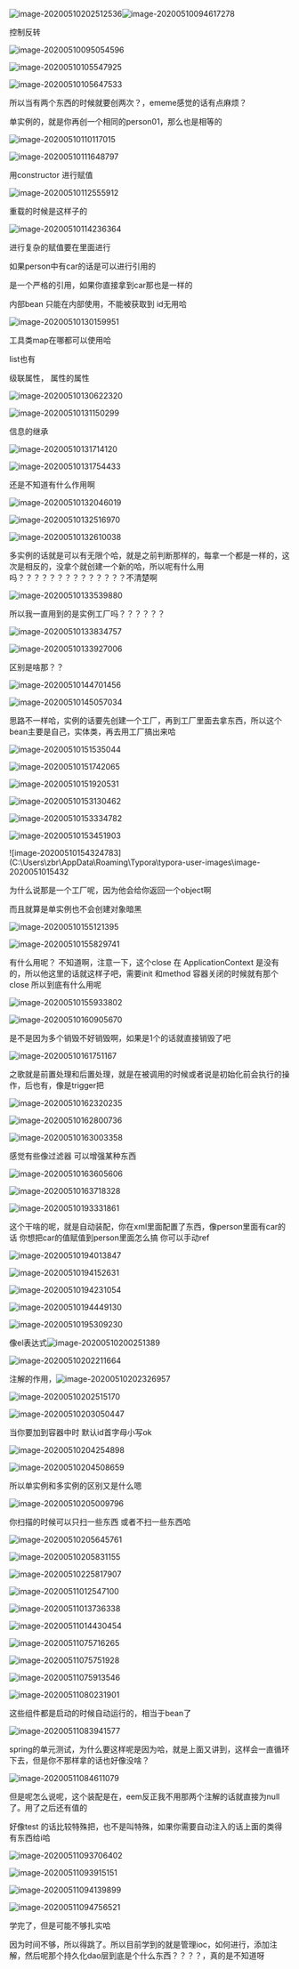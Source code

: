 ![image-20200510202512536](C:\Users\zbr\AppData\Roaming\Typora\typora-user-images\image-20200510202512536.png)![image-20200510094617278](C:\Users\zbr\AppData\Roaming\Typora\typora-user-images\image-20200510094617278.png)

控制反转

![image-20200510095054596](C:\Users\zbr\AppData\Roaming\Typora\typora-user-images\image-20200510095054596.png)

![image-20200510105547925](C:\Users\zbr\AppData\Roaming\Typora\typora-user-images\image-20200510105547925.png)

![image-20200510105647533](C:\Users\zbr\AppData\Roaming\Typora\typora-user-images\image-20200510105647533.png)

所以当有两个东西的时候就要创两次？，ememe感觉的话有点麻烦？



单实例的，就是你再创一个相同的person01，那么也是相等的

![image-20200510110117015](C:\Users\zbr\AppData\Roaming\Typora\typora-user-images\image-20200510110117015.png)

![image-20200510111648797](C:\Users\zbr\AppData\Roaming\Typora\typora-user-images\image-20200510111648797.png)

用constructor 进行赋值

![image-20200510112555912](C:\Users\zbr\AppData\Roaming\Typora\typora-user-images\image-20200510112555912.png)

重载的时候是这样子的

![image-20200510114236364](C:\Users\zbr\AppData\Roaming\Typora\typora-user-images\image-20200510114236364.png)

进行复杂的赋值要在里面进行

如果person中有car的话是可以进行引用的

是一个严格的引用，如果你直接拿到car那也是一样的





内部bean 只能在内部使用，不能被获取到 id无用哈

![image-20200510130159951](C:\Users\zbr\AppData\Roaming\Typora\typora-user-images\image-20200510130159951.png)

工具类map在哪都可以使用哈





list也有

级联属性， 属性的属性

![image-20200510130622320](C:\Users\zbr\AppData\Roaming\Typora\typora-user-images\image-20200510130622320.png)

![image-20200510131150299](C:\Users\zbr\AppData\Roaming\Typora\typora-user-images\image-20200510131150299.png)

信息的继承

![image-20200510131714120](C:\Users\zbr\AppData\Roaming\Typora\typora-user-images\image-20200510131714120.png)

![image-20200510131754433](C:\Users\zbr\AppData\Roaming\Typora\typora-user-images\image-20200510131754433.png)

还是不知道有什么作用啊

![image-20200510132046019](C:\Users\zbr\AppData\Roaming\Typora\typora-user-images\image-20200510132046019.png)

![image-20200510132516970](C:\Users\zbr\AppData\Roaming\Typora\typora-user-images\image-20200510132516970.png)

![image-20200510132610038](C:\Users\zbr\AppData\Roaming\Typora\typora-user-images\image-20200510132610038.png)

多实例的话就是可以有无限个哈，就是之前判断那样的，每拿一个都是一样的，这次是相反的，没拿个就创建一个新的哈，所以呢有什么用吗？？？？？？？？？？？？？？不清楚啊

![image-20200510133539880](C:\Users\zbr\AppData\Roaming\Typora\typora-user-images\image-20200510133539880.png)

所以我一直用到的是实例工厂吗？？？？？？

![image-20200510133834757](C:\Users\zbr\AppData\Roaming\Typora\typora-user-images\image-20200510133834757.png)

![image-20200510133927006](C:\Users\zbr\AppData\Roaming\Typora\typora-user-images\image-20200510133927006.png)

区别是啥那？？

![image-20200510144701456](C:\Users\zbr\AppData\Roaming\Typora\typora-user-images\image-20200510144701456.png)

![image-20200510145057034](C:\Users\zbr\AppData\Roaming\Typora\typora-user-images\image-20200510145057034.png)

思路不一样哈，实例的话要先创建一个工厂，再到工厂里面去拿东西，所以这个bean主要是自己，实体类，再去用工厂搞出来哈

![image-20200510151535044](C:\Users\zbr\AppData\Roaming\Typora\typora-user-images\image-20200510151535044.png)

![image-20200510151742065](C:\Users\zbr\AppData\Roaming\Typora\typora-user-images\image-20200510151742065.png)

![image-20200510151920531](C:\Users\zbr\AppData\Roaming\Typora\typora-user-images\image-20200510151920531.png)

![image-20200510153130462](C:\Users\zbr\AppData\Roaming\Typora\typora-user-images\image-20200510153130462.png)

![image-20200510153334782](C:\Users\zbr\AppData\Roaming\Typora\typora-user-images\image-20200510153334782.png)

![image-20200510153451903](C:\Users\zbr\AppData\Roaming\Typora\typora-user-images\image-20200510153451903.png)

![image-20200510154324783](C:\Users\zbr\AppData\Roaming\Typora\typora-user-images\image-2020051015432

为什么说那是一个工厂呢，因为他会给你返回一个object啊

而且就算是单实例也不会创建对象暗黑

![image-20200510155121395](C:\Users\zbr\AppData\Roaming\Typora\typora-user-images\image-20200510155121395.png)

![image-20200510155829741](C:\Users\zbr\AppData\Roaming\Typora\typora-user-images\image-20200510155829741.png)

有什么用呢？ 不知道啊，注意一下，这个close 在 ApplicationContext 是没有的，所以他这里的话就这样子吧，需要init 和method 容器关闭的时候就有那个close 所以到底有什么用呢

![image-20200510155933802](C:\Users\zbr\AppData\Roaming\Typora\typora-user-images\image-20200510155933802.png)

![image-20200510160905670](C:\Users\zbr\AppData\Roaming\Typora\typora-user-images\image-20200510160905670.png)

是不是因为多个销毁不好销毁啊，如果是1个的话就直接销毁了吧

![image-20200510161751167](C:\Users\zbr\AppData\Roaming\Typora\typora-user-images\image-20200510161751167.png)

之歌就是前置处理和后置处理，就是在被调用的时候或者说是初始化前会执行的操作，后也有，像是trigger把

![image-20200510162320235](C:\Users\zbr\AppData\Roaming\Typora\typora-user-images\image-20200510162320235.png)

![image-20200510162800736](C:\Users\zbr\AppData\Roaming\Typora\typora-user-images\image-20200510162800736.png)

![image-20200510163003358](C:\Users\zbr\AppData\Roaming\Typora\typora-user-images\image-20200510163003358.png)

感觉有些像过滤器 可以增强某种东西

![image-20200510163605606](C:\Users\zbr\AppData\Roaming\Typora\typora-user-images\image-20200510163605606.png)

![image-20200510163718328](C:\Users\zbr\AppData\Roaming\Typora\typora-user-images\image-20200510163718328.png)

![image-20200510193331861](C:\Users\zbr\AppData\Roaming\Typora\typora-user-images\image-20200510193331861.png)

这个干啥的呢，就是自动装配，你在xml里面配置了东西，像person里面有car的话 你想把car的值赋值到person里面怎么搞 你可以手动ref 

![image-20200510194013847](C:\Users\zbr\AppData\Roaming\Typora\typora-user-images\image-20200510194013847.png)

![image-20200510194152631](C:\Users\zbr\AppData\Roaming\Typora\typora-user-images\image-20200510194152631.png)

![image-20200510194231054](C:\Users\zbr\AppData\Roaming\Typora\typora-user-images\image-20200510194231054.png)

![image-20200510194449130](C:\Users\zbr\AppData\Roaming\Typora\typora-user-images\image-20200510194449130.png)

![image-20200510195309230](C:\Users\zbr\AppData\Roaming\Typora\typora-user-images\image-20200510195309230.png)

像el表达式![image-20200510200251389](C:\Users\zbr\AppData\Roaming\Typora\typora-user-images\image-20200510200251389.png)

![image-20200510202211664](C:\Users\zbr\AppData\Roaming\Typora\typora-user-images\image-20200510202211664.png)

注解的作用，![image-20200510202326957](C:\Users\zbr\AppData\Roaming\Typora\typora-user-images\image-20200510202326957.png)

![image-20200510202515170](C:\Users\zbr\AppData\Roaming\Typora\typora-user-images\image-20200510202515170.png)

![image-20200510203050447](C:\Users\zbr\AppData\Roaming\Typora\typora-user-images\image-20200510203050447.png)

当你要加到容器中时 默认id首字母小写ok

![image-20200510204254898](C:\Users\zbr\AppData\Roaming\Typora\typora-user-images\image-20200510204254898.png)

![image-20200510204508659](C:\Users\zbr\AppData\Roaming\Typora\typora-user-images\image-20200510204508659.png)

所以单实例和多实例的区别又是什么嗯

![image-20200510205009796](C:\Users\zbr\AppData\Roaming\Typora\typora-user-images\image-20200510205009796.png)

你扫描的时候可以只扫一些东西 或者不扫一些东西哈

![image-20200510205645761](C:\Users\zbr\AppData\Roaming\Typora\typora-user-images\image-20200510205645761.png)

![image-20200510205831155](C:\Users\zbr\AppData\Roaming\Typora\typora-user-images\image-20200510205831155.png)

![image-20200510225817907](C:\Users\zbr\AppData\Roaming\Typora\typora-user-images\image-20200510225817907.png)

![image-20200511012547100](C:\Users\zbr\AppData\Roaming\Typora\typora-user-images\image-20200511012547100.png)

![image-20200511013736338](C:\Users\zbr\AppData\Roaming\Typora\typora-user-images\image-20200511013736338.png)

![image-20200511014430454](C:\Users\zbr\AppData\Roaming\Typora\typora-user-images\image-20200511014430454.png)

![image-20200511075716265](C:\Users\zbr\AppData\Roaming\Typora\typora-user-images\image-20200511075716265.png)

![image-20200511075751928](C:\Users\zbr\AppData\Roaming\Typora\typora-user-images\image-20200511075751928.png)

![image-20200511075913546](C:\Users\zbr\AppData\Roaming\Typora\typora-user-images\image-20200511075913546.png)

![image-20200511080231901](C:\Users\zbr\AppData\Roaming\Typora\typora-user-images\image-20200511080231901.png)

这些组件都是启动的时候自动运行的，相当于bean了

![image-20200511083941577](C:\Users\zbr\AppData\Roaming\Typora\typora-user-images\image-20200511083941577.png)

spring的单元测试，为什么要这样呢是因为哈，就是上面又讲到，这样会一直循环下去，但是你不那样拿的话也好像没啥？

![image-20200511084611079](C:\Users\zbr\AppData\Roaming\Typora\typora-user-images\image-20200511084611079.png)

但是呢怎么说呢，这个装配是在，eem反正我不用那两个注解的话就直接为null 了。用了之后还有值的



好像test 的话比较特殊把，也不是叫特殊，如果你需要自动注入的话上面的类得有东西给i哈

![image-20200511093706402](C:\Users\zbr\AppData\Roaming\Typora\typora-user-images\image-20200511093706402.png)

![image-20200511093915151](C:\Users\zbr\AppData\Roaming\Typora\typora-user-images\image-20200511093915151.png)

![image-20200511094139899](C:\Users\zbr\AppData\Roaming\Typora\typora-user-images\image-20200511094139899.png)

![image-20200511094756521](C:\Users\zbr\AppData\Roaming\Typora\typora-user-images\image-20200511094756521.png)

学完了，但是可能不够扎实哈



因为时间不够，所以得跳了。所以目前学到的就是管理ioc，如何进行，添加注解，然后呢那个持久化dao层到底是个什么东西？？？？，真的是不知道呀